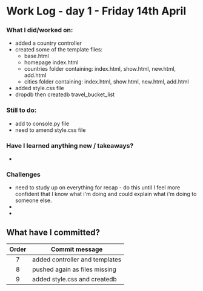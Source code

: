 # Work Log - day 1 - Friday 14th April

### What I did/worked on:
- added a country controller
- created some of the template files:
    - base.html 
    - homepage index.html
    - countries folder containing: index.html, show.html, new.html, add.html
    - cities folder containing: index.html, show.html, new.html, add.html
- added style.css file
- dropdb then createdb travel_bucket_list

### Still to do:
- add to console.py file
- need to amend style.css file


### Have I learned anything new / takeaways?
-

### Challenges
- need to study up on everything for recap - do this until I feel more confident that I know what i'm doing and could explain what i'm doing to someone else.
- 
-

## What have I committed?

| Order | Commit message                |
| :----:| ----------------------------- |
| 7     | added controller and templates|
| 8     | pushed again as files missing |
| 9     | added style.css and createdb  |

